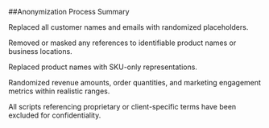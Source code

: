 ##Anonymization Process Summary

Replaced all customer names and emails with randomized placeholders.

Removed or masked any references to identifiable product names or business locations.

Replaced product names with SKU-only representations.

Randomized revenue amounts, order quantities, and marketing engagement metrics within realistic ranges.

All scripts referencing proprietary or client-specific terms have been excluded for confidentiality.

